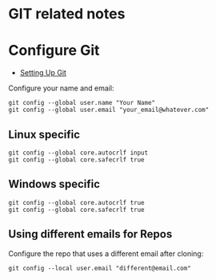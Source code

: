 # GIT related notes

# Configure Git

- [Setting Up Git](https://githowto.com/setup)

Configure your name and email:

    git config --global user.name "Your Name"
    git config --global user.email "your_email@whatever.com"

## Linux specific

    git config --global core.autocrlf input
    git config --global core.safecrlf true

## Windows specific

    git config --global core.autocrlf true
    git config --global core.safecrlf true

## Using different emails for Repos

Configure the repo that uses a different email after cloning:

    git config --local user.email "different@email.com"





